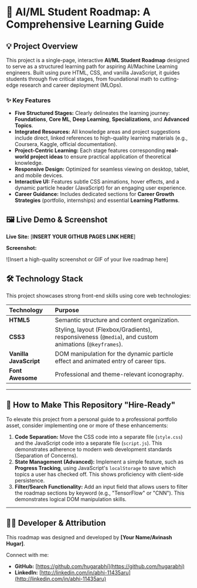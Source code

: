 # 🤖 AI/ML Student Roadmap: A Comprehensive Learning Guide

## 💡 Project Overview

This project is a single-page, interactive **AI/ML Student Roadmap** designed to serve as a structured learning path for aspiring AI/Machine Learning engineers. Built using pure HTML, CSS, and vanilla JavaScript, it guides students through five critical stages, from foundational math to cutting-edge research and career deployment (MLOps).

### ✨ Key Features

* **Five Structured Stages:** Clearly delineates the learning journey: **Foundations**, **Core ML**, **Deep Learning**, **Specializations**, and **Advanced Topics**.
* **Integrated Resources:** All knowledge areas and project suggestions include direct, linked references to high-quality learning materials (e.g., Coursera, Kaggle, official documentation).
* **Project-Centric Learning:** Each stage features corresponding **real-world project ideas** to ensure practical application of theoretical knowledge.
* **Responsive Design:** Optimized for seamless viewing on desktop, tablet, and mobile devices.
* **Interactive UI:** Features subtle CSS animations, hover effects, and a dynamic particle header (JavaScript) for an engaging user experience.
* **Career Guidance:** Includes dedicated sections for **Career Growth Strategies** (portfolio, internships) and essential **Learning Platforms**.

## 🖼️ Live Demo & Screenshot

**Live Site:** [**INSERT YOUR GITHUB PAGES LINK HERE**]

**Screenshot:**

![Insert a high-quality screenshot or GIF of your live roadmap here]

## 🛠️ Technology Stack

This project showcases strong front-end skills using core web technologies:

| Technology | Purpose |
| :--- | :--- |
| **HTML5** | Semantic structure and content organization. |
| **CSS3** | Styling, layout (Flexbox/Gradients), responsiveness (`@media`), and custom animations (`@keyframes`). |
| **Vanilla JavaScript** | DOM manipulation for the dynamic particle effect and animated entry of career tips. |
| **Font Awesome** | Professional and theme-relevant iconography. |

---

## 🚀 How to Make This Repository "Hire-Ready"

To elevate this project from a personal guide to a professional portfolio asset, consider implementing one or more of these enhancements:

1.  **Code Separation:** Move the CSS code into a separate file (`style.css`) and the JavaScript code into a separate file (`script.js`). This demonstrates adherence to modern web development standards (Separation of Concerns).
2.  **State Management (Advanced):** Implement a simple feature, such as **Progress Tracking**, using JavaScript's `localStorage` to save which topics a user has checked off. This shows proficiency with client-side persistence.
3.  **Filter/Search Functionality:** Add an input field that allows users to filter the roadmap sections by keyword (e.g., "TensorFlow" or "CNN"). This demonstrates logical DOM manipulation skills.

---

## 👨‍💻 Developer & Attribution

This roadmap was designed and developed by **[Your Name/Avinash Hugar]**.

Connect with me:

* **GitHub:** [https://github.com/hugarabhi](https://github.com/hugarabhi)
* **LinkedIn:** [http://linkedin.com/in/abhi-11435aru](http://linkedin.com/in/abhi-11435aru)
